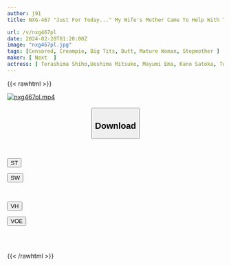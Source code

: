 ```yaml
---
author: j91
title: NXG-467 "Just For Today..." My Wife's Mother Came To Help With The Housework And Got Horny With Her Huge Breasts And Had Sex With Her

url: /v/nxg467pl
date: 2024-02-20T01:20:00Z
image: "nxg467pl.jpg"
tags: [Censored, Creampie, Big Tits, Butt, Mature Woman, Stepmother	]
maker: [ Next  ]
actress: [ Terashima Shiho,Ueshima Mitsuko, Mayumi Ema, Kano Satoka, Toyonaga Emi]
---
```



{{< rawhtml >}}

<div class="video" data-videoid="6wRvXr3YvXc9aoe">
    <a href="javascript:;">
        <img src="/v/nxg467pl/nxg467pl.jpg" width="WIDTH" height="HEIGHT" alt="nxg467pl.mp4" loading="lazy">
    </a>
</div>

<script type="text/javascript" src="https://j91.asia/asset/on-demand-st.js"></script>

<br>
  <link rel="stylesheet" href="https://j91.asia/asset/bs5.css">
  
  <center>
  <button class="btn btn-primary" type="button" data-bs-toggle="collapse" data-bs-target=".multi-collapse" aria-expanded="false" aria-controls="multiCollapseExample1 multiCollapseExample2"><h2>Download</h2></button></center>
</p>
<div class="row">
  <div class="col">
    <div class="collapse multi-collapse" id="multiCollapseExample1">
      <div class="card card-body">
	      	      <br>
<div class="buttons">  
<p><a href="https://streamtape.to/v/6wRvXr3YvXc9aoe" target="_blank"><button class="btn-hover color-3"><i class="fa fa-download"></i> ST</button></a></p>
<p><a href="https://cdnwish.com/gagxwa3wbs8h" target="_blank"><button class="btn-hover color-2"><i class="fa fa-download"></i> SW</button></a></p></div>
    </div>
  </div>
</div>
  <div class="col">
    <div class="collapse multi-collapse" id="multiCollapseExample2">
      <div class="card card-body">
	      <br>
<div class="buttons">
<p><a href="https://vidhidepro.com/f/urkusid9cgia"><button class="btn-hover color-9"><i class="fa fa-download"></i> VH</button></a></p>
<p><a href="https://voe.sx/jz4ae7ufqpjb"><button class="btn-hover color-8"><i class="fa fa-download"></i> VOE</button></a></p></div>
<br><br>
      </div>
    </div>
  </div>
</div>

{{< /rawhtml >}}